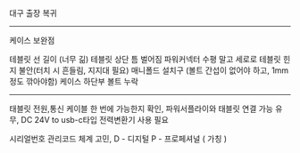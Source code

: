대구 출장 복귀


---

케이스 보완점

테블릿 선 길이 (너무 긺)
테블릿 상단 틈 벌어짐
파워커넥터 수평 말고 세로로
테블릿 힌지 불안(터치 시 흔들림, 지지대 필요)
매니폴드 설치구 (볼트 간섭이 없어야 하고, 1mm 정도 깎아야함)
케이스 하단부 볼트 누락

---
태블릿 전원,통신 케이블 한 번에 가능한지 확인,
파워서플라이와 태블릿 연결 가능 유무, DC 24V to usb-c타입 전력변환기 사용 필요

시리얼번호 관리코드 체계 고민, D - 디지털 P - 프로페셔널 ( 가칭 )



